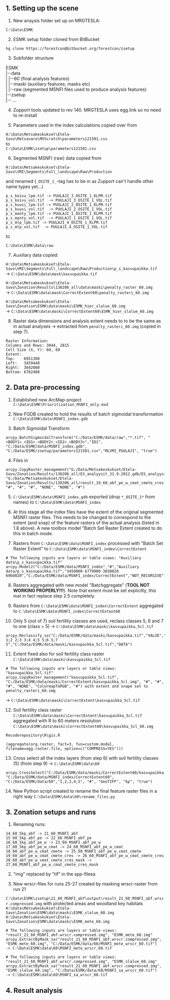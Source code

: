 ## 1. Setting up the scene

1. New anaysis folder set up on MRGTESLA:  
  
  `C:\Data\ESMK`


2. ESMK setup folder cloned from BitBucket

  `hg clone https://forestcon@bitbucket.org/forestcon/zsetup`

3. Subfolder structure

  ESMK  
  |--data  
  |   |--60 (final analysis features)  
  |   |--maski (auxiliary features, masks etc)  
  |   |--raw (segmented MSNFI files used to produce analysis features)  
  |--zsetup  
  |-- ...  

4. Zupport tools updated to rev 140. MRGTESLA uses egg.link so no need to re-install


5. Parameters used in the index calculations copied over from 

  `H:\Data\Metsakeskukset\Etela-Savo\Metsavara\MVScratch\parameters121501.csv`  
  to  
  `C:\Data\ESMK\zsetup\parameters121501.csv`  


6. Segmented MSNFI (raw) data copied from

  `H:\Data\Metsakeskukset\Etela-Savo\VMI\Segments\Full_landscape\Raw\Production`  

  and renamed (`_OSITE_1_`-tag  has to be in as Zupport can't handle other name types yet...)
             
  `p_s_koivu_lpm.tif -> PUULAJI_3_OSITE_1_KLPM.tif`  
  `p_s_koivu_vol.tif  -> PUULAJI_3_OSITE_1_VOL.tif`  
  `p_s_kuusi_lpm.tif -> PUULAJI_2_OSITE_1_KLPM.tif`  
  `p_s_kuusi_vol.tif  -> PUULAJI_2_OSITE_1_VOL.tif`  
  `p_s_manty_lpm.tif -> PUULAJI_1_OSITE_1_KLPM.tif`  
  `p_s_manty_vol.tif  -> PUULAJI_1_OSITE_1_VOL.tif`  
  `p_s_mlp_lpm.tif -> PUULAJI_4_OSITE_1_KLPM.tif`  
  `p_s_mlp_vol.tif  -> PUULAJI_4_OSITE_1_VOL.tif`  
             
  to
             
  `C:\Data\ESMK\data\raw`  
             
             
7. Auxiliary data copied:
             
  `H:\Data\Metsakeskukset\Etela-Savo\VMI\Segments\Full_landscape\Raw\Production\p_s_kasvupaikka.tif`  
  -> `C:\Data\ESMK\data\mask\kasvupaikka.tif`
             
  `H:\Data\Metsakeskukset\Etela-Savo\Zonation\Results\130206_all\data\maski\penalty_raster_60.img`  
  -> `C:\Data\ESMK\data\mask\CorrectExtent60\penalty_rasteri_60.img`
             
  `H:\Data\Metsakeskukset\Etela-Savo\Zonation\ESMK\data\maski\ESMK_hier_slalue_60.img`  
  -> `C:\Data\ESMK\data\maski\CorrectExtent60\ESMK_hier_slalue_60.img`
                          
8. Raster data dimensions and analysis extent needs to to be the same as in actual analyses -> extracted from `penalty_rasteri_60.img` (copied in step 7).
```            
Raster Information:  
Columns and Rows: 3044, 2815  
Cell Size (X, Y): 60, 60  
Extent:  
Top:    6951380  
Left:   3459440  
Right:  3642080  
Bottom: 6782480  
```     

## 2. Data pre-processing
             
1. Established new ArcMap-project `C:\Data\ESMK\Prioritization_MSNFI_only.mxd`
             
2. New FGDB created to hold the results of batch sigmoidal transformation
`C:\Data\ESMK\data\MSNFI_index.gdb`
             
3. Batch Sigmoidal Transform
```       
arcpy.BatchSigmoidalTransform("C:/Data/ESMK/data/raw","*.tif", "<BODY1>_<ID1>_<BODY2>_<ID2>_<BODY3>","ID1", "C:/Data/ESMK/data/MSNFI_index.gdb", "C:/Data/ESMK/zsetup/parameters121501.csv","MLVMI_PUULAJI", "true")
```          
4. Files in 
```             
arcpy.CopyRaster_management("G:/Data/Metsakeskukset/Etela-Savo/Zonation/Results/130206_all/ES_analyysit_31.9.2012.gdb/ES_analyysi_5_abf_pe_w_cmat_cmete", "G:/Data/Metsakeskukset/Etela-Savo/Zonation/Results/130206_all/result_19_60_abf_pe_w_cmat_cmete_cres.img", "#", "#", "#", "NONE", "NONE", "#")
```

5. `C:\Data\ESMK\data\MSNFI_index.gdb` exported (drop `*_OSITE_1*` from names) to 
`C:\Data\ESMK\data\MSNFI_index`
             
6. At this stage all the index files have the extent of the original segmented MSNFI raster files. This needs to be changed to correspond to the extent (and snap) of the feature rasters of the actual analysis (listed in 1.8 above). A new toolbox model "Batch Set Raster Extent created to do this in batch mode.
             
7. Rasters from `C:\Data\ESMK\data\MSNFI_index` processed with "Batch Set Raster      Extent" to `C:\Data\ESMK\data\MSNFI_index\CorrectExtent`  

  ```
  # The following inputs are layers or table views: "Auxiliary data\p_s_kasvupaikka.tif"
  arcpy.Model2("C:/Data/ESMK/data/MSNFI_index","#","Auxiliary data/p_s_kasvupaikka.tif","3450000 6770000 3650020 6960020","C:/Data/ESMK/data/MSNFI_index/CorrectExtent","NOT_RECURSIVE")
  ```          
             
8. Rasters aggregated with new model "Batchggregate" (**TOOL NOT WORKING PROPERLY!!!**). Note that extent must be set explicitly, this mat in fact replace step 2.5 completely.
             
9. Rasters from `C:\Data\ESMK\data\MSNFI_index\CorrectExtent` aggregated to 
  `C:\Data\ESMK\data\MSNFI_index\CorrectExtent60`
             
10. Only 5 (out of 7) soil fertility classes are used, reclass classes 5, 6 and 7 to one (class = 5)
  -> `C:\Data\ESMK\data\maski\kasvupaikka_5cl.tif`
```
arcpy.Reclassify_sa("C:/Data/ESMK/data/maski/kasvupaikka.tif","VALUE","1 1;2 2;3 3;4 4;5 5;6 5;7 5","C:/Data/ESMK/data/maski/kasvupaikka_5cl.tif","DATA")
```          
11. Extent fixed also for soil fertility class raster `C:\Data\ESMK\data\maski\kasvupaikka_5cl.tif`

  ```
  # The following inputs are layers or table views: "kasvupaikka_5cl.tif"
  arcpy.CopyRaster_management("kasvupaikka_5cl.tif", "C:/Data/ESMK/data/maski/CorrectExtent/kasvupaikka_5cl.img", "#", "#", "#", "NONE", "ColormapToRGB", "#") with extent and snape set to penalty_rasteri_60.img
  ```
  -> `C:\Data\ESMK\data\maski\CorrectExtent\kasvupaikka_5cl.tif`
             
12. Soil fertility class raster `C:\Data\ESMK\data\maski\CorrectExtent\kasvupaikka_5cl.tif` aggregated with R to 60 meters resolution `C:\Data\ESMK\data\maski\CorrectExtent60\kasvupaikka_5cl_60.img`

  ```             
  Recoderepository\R\gis.R
               
  (aggregate(org.raster, fact=3, fun=custom.modal,
  filename=agg.raster.file, option=c("COMPRESS=YES")))
  ```             

13. Cross select all the index layers (from step 6) with soil fertility classes (5) (from step 9)
  -> `C:\Data\ESMK\data\60`
             
  ```
  arcpy.CrossSelect("C:/Data/ESMK/data/maski/CorrectExtent60/kasvupaikka_5cl_60.img", "C:/Data/ESMK/data/MSNFI_index/CorrectExtent60", "C:/Data/ESMK/data/60","1,2,3,4,5", "#", "GeoTIFF", "kp", "true")
  ```        

14. New Python script created to rename the final feature raster files in a right way `C:\Data\ESMK\data\60\rename_files.py`
             
## 3. Zonation setups and runs
             
1. Renaming runs:

  `14_60_5kp_abf -> 21_60_MSNFI_abf`  
  `15_60_5kp_abf_pe -> 22_60_MSNFI_abf_pe`  
  `16_60_5kp_abf_pe_w -> 23_60_MSNFI_abf_pe_w`  
  `17_60_5kp_abf_pe_w_cmat -> 24_60_MSNFI_abf_pe_w_cmat`  
  `18_60_abf_pe_w_cmat_cmete -> 25_60_MSNFI_abf_pe_w_cmat_cmete`  
  `19_60_abf_pe_w_cmat_cmete_cres -> 26_60_MSNFI_abf_pe_w_cmat_cmete_cres`  
  `20_60_abf_pe_w_cmat_cmete_cres_mask -> 27_60_MSNFI_abf_pe_w_cmat_cmete_cres_mask`  
             
2. "img" replaced by "tif" in the spp-filesa
             
3. New wrscr-files for runs 25-27 created by masking wrscr-raster from run 21
             
  `C:\Data\ESMK\zsetup\21_60_MSNFI_abf\output\result_21_60_MSNFI_abf.wrscr.compressed.img` with protected areas and woodland key habitats  
  `H:\Data\Metsakeskukset\Etela-Savo\Zonation\ESMK\data\maski\ESMK_slalue_60.img`  
  `H:\Data\Metsakeskukset\Etela-Savo\Zonation\ESMK\data\maski\ESMK_mete_60.img`  

  ```             
  # The following inputs are layers or table views: "result_21_60_MSNFI_abf.wrscr.compressed.img", "ESMK_mete_60.img"
  arcpy.ExtractByMask_sa("result_21_60_MSNFI_abf.wrscr.compressed.img", "ESMK_mete_60.img", "C:/Data/ESMK/data/60/MSNFI_mete_wrscr_60.tif")
  -> C:\Data\ESMK\data\60\MSNFI_mete_wrscr_60.tif
  ```             
  ```             
  # The following inputs are layers or table views: "result_21_60_MSNFI_abf.wrscr.compressed.img", "ESMK_slalue_60.img"
  arcpy.ExtractByMask_sa("result_21_60_MSNFI_abf.wrscr.compressed.img", "ESMK_slalue_60.img", "C:/Data/ESMK/data/60/MSNFI_sa_wrscr_60.tif")
  -> C:\Data\ESMK\data\60\MSNFI_sa_wrscr_60.tif
  ```
  
## 4. Result analysis
             